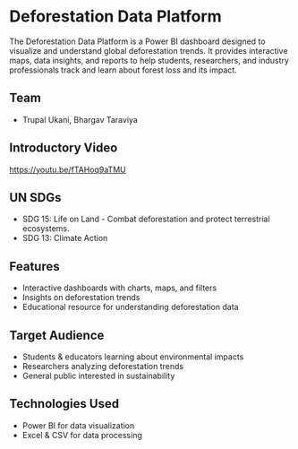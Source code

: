 # Deforestation Data Platform

The Deforestation Data Platform is a Power BI dashboard designed to visualize and understand global deforestation trends. It provides interactive maps, data insights, and reports to help students, researchers, and industry professionals track and learn about forest loss and its impact.

## Team
- Trupal Ukani, Bhargav Taraviya

## Introductory Video

https://youtu.be/fTAHoq9aTMU

## UN SDGs

- SDG 15: Life on Land - Combat deforestation and protect terrestrial
ecosystems.
- SDG 13: Climate Action

## Features
- Interactive dashboards with charts, maps, and filters
- Insights on deforestation trends
- Educational resource for understanding deforestation data

## Target Audience
- Students & educators learning about environmental impacts
- Researchers analyzing deforestation trends
- General public interested in sustainability

## Technologies Used
- Power BI for data visualization
- Excel & CSV for data processing
